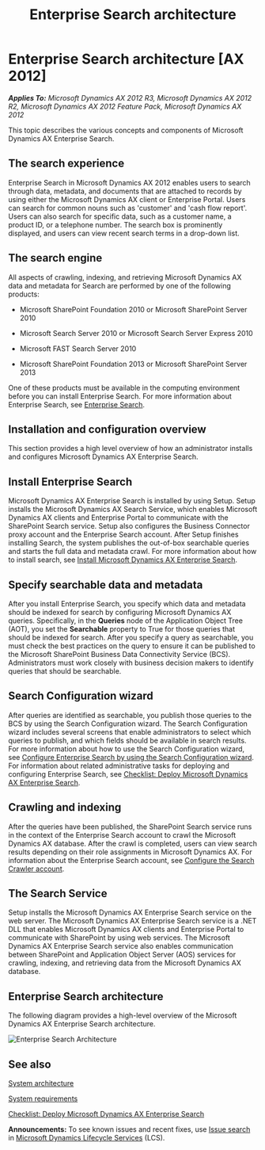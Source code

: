 ﻿---
title: Enterprise Search architecture
TOCTitle: Enterprise Search architecture
ms:assetid: 1bc490b8-fa42-4910-b3b7-6728e05d1dc0
ms:mtpsurl: https://technet.microsoft.com/en-us/library/Gg751361(v=AX.60)
ms:contentKeyID: 35132568
ms.date: 05/02/2014
mtps_version: v=AX.60
---

# Enterprise Search architecture [AX 2012]


_**Applies To:** Microsoft Dynamics AX 2012 R3, Microsoft Dynamics AX 2012 R2, Microsoft Dynamics AX 2012 Feature Pack, Microsoft Dynamics AX 2012_

This topic describes the various concepts and components of Microsoft Dynamics AX Enterprise Search.

## The search experience

Enterprise Search in Microsoft Dynamics AX 2012 enables users to search through data, metadata, and documents that are attached to records by using either the Microsoft Dynamics AX client or Enterprise Portal. Users can search for common nouns such as 'customer' and 'cash flow report'. Users can also search for specific data, such as a customer name, a product ID, or a telephone number. The search box is prominently displayed, and users can view recent search terms in a drop-down list.

## The search engine

All aspects of crawling, indexing, and retrieving Microsoft Dynamics AX data and metadata for Search are performed by one of the following products:

  - Microsoft SharePoint Foundation 2010 or Microsoft SharePoint Server 2010

  - Microsoft Search Server 2010 or Microsoft Search Server Express 2010

  - Microsoft FAST Search Server 2010

  - Microsoft SharePoint Foundation 2013 or Microsoft SharePoint Server 2013

One of these products must be available in the computing environment before you can install Enterprise Search. For more information about Enterprise Search, see [Enterprise Search](enterprise-search.md).

## Installation and configuration overview

This section provides a high level overview of how an administrator installs and configures Microsoft Dynamics AX Enterprise Search.

## Install Enterprise Search

Microsoft Dynamics AX Enterprise Search is installed by using Setup. Setup installs the Microsoft Dynamics AX Search Service, which enables Microsoft Dynamics AX clients and Enterprise Portal to communicate with the SharePoint Search service. Setup also configures the Business Connector proxy account and the Enterprise Search account. After Setup finishes installing Search, the system publishes the out-of-box searchable queries and starts the full data and metadata crawl. For more information about how to install search, see [Install Microsoft Dynamics AX Enterprise Search](install-microsoft-dynamics-ax-enterprise-search.md).

## Specify searchable data and metadata

After you install Enterprise Search, you specify which data and metadata should be indexed for search by configuring Microsoft Dynamics AX queries. Specifically, in the **Queries** node of the Application Object Tree (AOT), you set the **Searchable** property to True for those queries that should be indexed for search. After you specify a query as searchable, you must check the best practices on the query to ensure it can be published to the Microsoft SharePoint Business Data Connectivity Service (BCS). Administrators must work closely with business decision makers to identify queries that should be searchable.

## Search Configuration wizard

After queries are identified as searchable, you publish those queries to the BCS by using the Search Configuration wizard. The Search Configuration wizard includes several screens that enable administrators to select which queries to publish, and which fields should be available in search results. For more information about how to use the Search Configuration wizard, see [Configure Enterprise Search by using the Search Configuration wizard](configure-enterprise-search-by-using-the-search-configuration-wizard.md). For information about related administrative tasks for deploying and configuring Enterprise Search, see [Checklist: Deploy Microsoft Dynamics AX Enterprise Search](checklist-deploy-microsoft-dynamics-ax-enterprise-search.md).

## Crawling and indexing

After the queries have been published, the SharePoint Search service runs in the context of the Enterprise Search account to crawl the Microsoft Dynamics AX database. After the crawl is completed, users can view search results depending on their role assignments in Microsoft Dynamics AX. For information about the Enterprise Search account, see [Configure the Search Crawler account](configure-the-search-crawler-account.md).

## The Search Service

Setup installs the Microsoft Dynamics AX Enterprise Search service on the web server. The Microsoft Dynamics AX Enterprise Search service is a .NET DLL that enables Microsoft Dynamics AX clients and Enterprise Portal to communicate with SharePoint by using web services. The Microsoft Dynamics AX Enterprise Search service also enables communication between SharePoint and Application Object Server (AOS) services for crawling, indexing, and retrieving data from the Microsoft Dynamics AX database.

## Enterprise Search architecture

The following diagram provides a high-level overview of the Microsoft Dynamics AX Enterprise Search architecture.

![Enterprise Search Architecture](images/Gg751361.EnterpriseSearchArchitecture(AX.60).gif "Enterprise Search Architecture")

## See also

[System architecture](system-architecture.md)

[System requirements](http://go.microsoft.com/fwlink/?linkid=165377)

[Checklist: Deploy Microsoft Dynamics AX Enterprise Search](checklist-deploy-microsoft-dynamics-ax-enterprise-search.md)

  
**Announcements:** To see known issues and recent fixes, use [Issue search](http://go.microsoft.com/fwlink/?linkid=389258) in [Microsoft Dynamics Lifecycle Services](http://go.microsoft.com/fwlink/?linkid=306505) (LCS).

